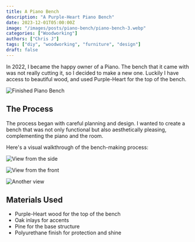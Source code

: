 ```yaml
---
title: A Piano Bench
description: "A Purple-Heart Piano Bench"
date: 2023-12-01T05:00:00Z
image: "/images/posts/piano-bench/piano-bench-3.webp"
categories: ["Woodworking"]
authors: ["Chris J"]
tags: ["diy", "woodworking", "furniture", "design"]
draft: false
---
```


In 2022, I became the happy owner of a Piano. The bench that it came with was not really cutting it, so I decided to make a new one. Luckily I have access to beautiful wood, and used Purple-Heart for the top of the bench.

![Finished Piano Bench](/images/posts/piano-bench/piano-bench-4.webp)

## The Process

The process began with careful planning and design. I wanted to create a bench that was not only functional but also aesthetically pleasing, complementing the piano and the room.

Here's a visual walkthrough of the bench-making process:

![View from the side](/images/posts/piano-bench/piano-bench-1.webp)

![View from the front](/images/posts/piano-bench/piano-bench-2.webp)

![Another view](/images/posts/piano-bench/piano-bench-3.webp)

## Materials Used

- Purple-Heart wood for the top of the bench
- Oak inlays for accents
- Pine for the base structure
- Polyurethane finish for protection and shine
